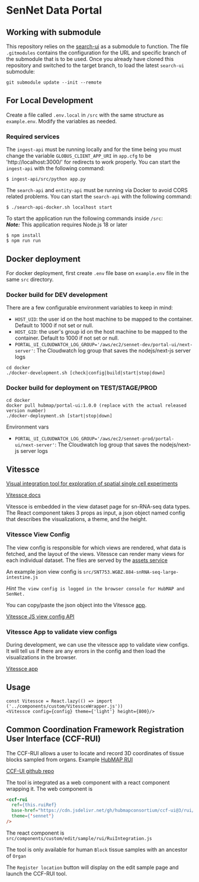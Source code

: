 # SenNet Data Portal

## Working with submodule

This repository relies on the [search-ui](https://github.com/dbmi-pitt/search-ui) as a submodule to function. The
file `.gitmodules` contains the configuration for the URL and specific branch of the submodule that is to be used. Once
you already have cloned this repository and switched to the target branch, to load the latest `search-ui` submodule:

```
git submodule update --init --remote
```

## For Local Development

Create a file called `.env.local` in `/src` with the same structure as `example.env`. Modify the
variables as needed.

### Required services

The `ingest-api` must be running locally and for the time being you must change the variable `GLOBUS_CLIENT_APP_URI`
in `app.cfg` to be 'http://localhost:3000/' for redirects to work properly. You can start the `ingest-api` with the
following command:

```
$ ingest-api/src/python app.py
```

The `search-api` and `entity-api` must be running via Docker to avoid CORS related problems. You can start the `search-api` with the
following command:

```
$ ./search-api-docker.sh localhost start
```

To start the application run the following commands inside `/src`:\
 **_Note:_** This application requires Node.js 18 or later

```
$ npm install
$ npm run run
```

## Docker deployment

For docker deployment, first create `.env` file base on `example.env` file in the same `src` directory.

### Docker build for DEV development

There are a few configurable environment variables to keep in mind:

- `HOST_UID`: the user id on the host machine to be mapped to the container. Default to 1000 if not set or null.
- `HOST_GID`: the user's group id on the host machine to be mapped to the container. Default to 1000 if not set or null.
- `PORTAL_UI_CLOUDWATCH_LOG_GROUP='/aws/ec2/sennet-dev/portal-ui/next-server'`: The Cloudwatch log group that saves the nodejs/next-js server logs

```
cd docker
./docker-development.sh [check|config|build|start|stop|down]
```

### Docker build for deployment on TEST/STAGE/PROD

```
cd docker
docker pull hubmap/portal-ui:1.0.0 (replace with the actual released version number)
./docker-deployment.sh [start|stop|down]
```
Environment vars
- `PORTAL_UI_CLOUDWATCH_LOG_GROUP='/aws/ec2/sennet-prod/portal-ui/next-server'`: The Cloudwatch log group that saves the nodejs/next-js server logs

## Vitessce
[Visual integration tool for exploration of spatial single cell experiments](http://vitessce.io/)

[Vitessce docs](http://vitessce.io/docs/)

Vitessce is embedded in the view dataset page for sn-RNA-seq data types. The React component takes 3 props as input, a json object named config that describes the visualizations, a theme, and the height.

### Vitessce View Config
The view config is responsible for which views are rendered, what data is fetched, and the layout of the views. Vitessce can render many views for each individual dataset. The files are served by the [assets service](https://github.com/sennetconsortium/file-assets-auth)

An example json view config is `src/SNT753.WGBZ.884-snRNA-seq-large-intestine.js`

*Hint* `The view config is logged in the browser console for HubMAP and SenNet.`

You can copy/paste the json object into the Vitessce [app](http://vitessce.io/#?edit=true).

[Vitessce JS view config API](http://vitessce.io/docs/view-config-js/)

### Vitessce App to validate view configs
During development, we can use the vitessce app to validate view configs. It will tell us if there are any errors in the config and then load the visualizations in the browser.


[Vitessce app](http://vitessce.io/#?edit=true)

## Usage

```
const Vitessce = React.lazy(() => import ('../components/custom/VitessceWrapper.js'))
<Vitessce config={config} theme={'light'} height={800}/>
```

## Common Coordination Framework Registration User Interface (CCF-RUI)
The CCF-RUI allows a user to locate and record 3D coordinates of tissue blocks sampled from organs. Example [HubMAP RUI](https://hubmapconsortium.github.io/ccf-ui/rui/)

[CCF-UI github repo](https://github.com/hubmapconsortium/ccf-ui)

The tool is integrated as a web component with a react component wrapping it. The web component is

```markdown
<ccf-rui
  ref={this.ruiRef}
  base-href="https://cdn.jsdelivr.net/gh/hubmapconsortium/ccf-ui@3/rui/"
  theme={'sennet'}
/>
```

The react component is `src/components/custom/edit/sample/rui/RuiIntegration.js`

The tool is only available for human `Block` tissue samples with an ancestor of `Organ`

The `Register location` button will display on the edit sample page and launch the CCF-RUI tool.
